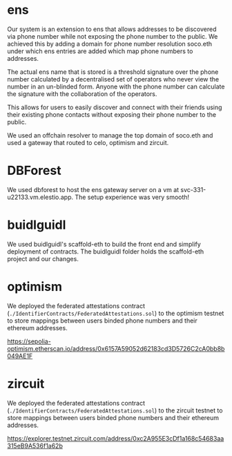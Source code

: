 # ens

Our system is an extension to ens that allows addresses to be discovered via
phone number while not exposing the phone number to the public. We achieved
this by adding a domain for phone number resolution soco.eth under which ens
entries are added which map phone numbers to addresses.

The actual ens name that is stored is a threshold signature over the phone number
calculated by a decentralised set of operators who never view the number in an
un-blinded form. Anyone with the phone number can calculate the signature with
the collaboration of the operators.

This allows for users to easily discover and connect with their friends using
their existing phone contacts without exposing their phone number to the
public.

We used an offchain resolver to manage the top domain of soco.eth and used a
gateway that routed to celo, optimism and zircuit.


# DBForest

We used dbforest to host the ens gateway server on a vm at svc-331-u22133.vm.elestio.app.
The setup experience was very smooth!

# buidlguidl

We used buidlguidl's scaffold-eth to build the front end and simplify deployment of contracts.
The buidlguidl folder holds the scaffold-eth project and our changes.

# optimism

We deployed the federated attestations contract
(`./IdentifierContracts/FederatedAttestations.sol`) to the optimism testnet to
store mappings between users binded phone numbers and their ethereum addresses.

https://sepolia-optimism.etherscan.io/address/0x6157A59052d62183cd3D5726C2cA0bb8b049AE1F

# zircuit

We deployed the federated attestations contract
(`./IdentifierContracts/FederatedAttestations.sol`) to the zircuit testnet to
store mappings between users binded phone numbers and their ethereum addresses.

https://explorer.testnet.zircuit.com/address/0xc2A955E3cDf1a168c54683aa315eB9A536f1a62b
